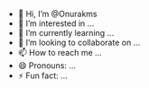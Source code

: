 - 👋 Hi, I’m @Onurakms
- 👀 I’m interested in ...
- 🌱 I’m currently learning ...
- 💞️ I’m looking to collaborate on ...
- 📫 How to reach me ...
- 😄 Pronouns: ...
- ⚡ Fun fact: ...

<!---
Onurakms/Onurakms is a ✨ special ✨ repository because its `README.md` (this file) appears on your GitHub profile.
You can click the Preview link to take a look at your changes.
--->
